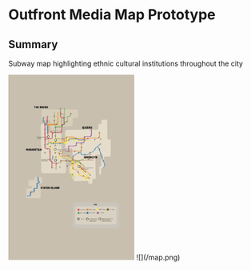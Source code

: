 # Outfront Media Map Prototype

## Summary
 Subway map highlighting ethnic cultural institutions throughout the city
 
 
 <img src = "/map.png" width="50%">
![](/map.png)
